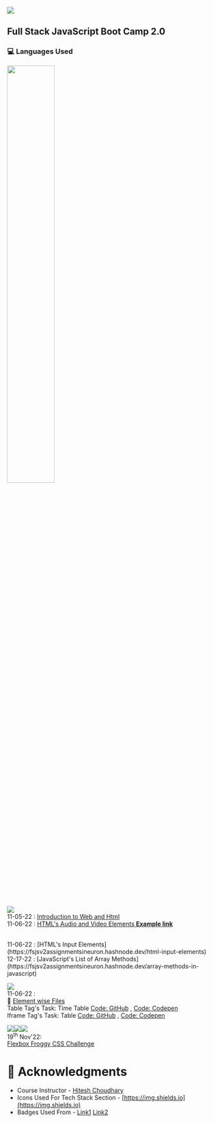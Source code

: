 <!-- ![GitHub last commit](https://img.shields.io/github/last-commit/radhimaa/FullStack-JavaScript-BC-2?style=social) 
git add . && git commit -m "readme" && git push origin main
-->
<!-- ![JavaScript](https://img.shields.io/badge/javascript-%23323330.svg?style=for-the-badge&logo=javascript&logoColor=%23F7DF1E) -->
![](https://img.shields.io/github/last-commit/radhimaa/FullStack-JavaScript-BC-2?style=for-the-badge&color=blue)

<!-- ![React](https://img.shields.io/badge/-ReactJs-61DAFB?logo=react&color=black)
![Javascript](https://img.shields.io/badge/-Javascript-61DAFB?logo=javascript&color=black) -->

<!-- ![Python](https://img.shields.io/badge/python-3670A0?style=for-the-badge&logo=python&logoColor=ffdd54) -->



## Full Stack JavaScript Boot Camp 2.0

<!-- ## ![](https://img.shields.io/badge/HashNode_Articles-blue?style=plastic&logo=hashnode) -->

### 💻 Languages Used 
<!-- ![](https://img.shields.io/badge/-h?style=for-the-badge&logo=html5&logoColor=black&color=white&logoWidth=20)![](https://img.shields.io/badge/-c?style=for-the-badge&logo=CSS3&logoColor=black&color=white&logoWidth=20)![](https://img.shields.io/badge/-j?style=for-the-badge&logo=javascript&logoColor=black&color=aqua)![](https://img.shields.io/badge/-r?style=for-the-badge&logo=react&logoColor=black&color=green) -->
<!-- kl -->
<!-- <aside><div align="right"> -->
<img width="47%" height="50%" src = "https://github-readme-stats.vercel.app/api/top-langs/?username=radhimaa&repo=FullStack-JavaScript-BC-2&layout=compact">  
<!-- </div></aside> -->

<!-- [![Top Langs](https://github-readme-stats.vercel.app/api/top-langs/?username=radhimaa&langs_count=8)](https://github.com/radhimaa/FullStack-JavaScript-BC-2)

[![Readme Card](https://github-readme-stats.vercel.app/api/pin/?username=radhimaa&repo=FullStack-JavaScript-BC-2)](https://github.com/radhimaa/FullStack-JavaScript-BC-2) -->


<!-- [![Radhikesh's GitHub stats](https://github-readme-stats.vercel.app/api?username=radhimaa)](https://github.com/radhimaa/github-readme-stats) -->

<!-- ![Radhikesh's GitHub stats](https://github-readme-stats.vercel.app/api?username=radhimaa&show_icons=true) -->
<!-- 
![Anurag's GitHub stats](https://github-readme-stats.vercel.app/api?username=radhimaa&show_icons=true&theme=gruvbox) -->

<!-- [![Readme Card](https://github-readme-stats.vercel.app/api/pin/?username=radhimaa&repo=FullStack-JavaScript-BC-2)](https://github.com/radhimaa/github-readme-stats) -->






![](https://img.shields.io/badge/HashNode_Articles-blue?style=plastic&logo=hashnode)
<br>
11-05-22 : [Introduction to Web and Html](https://fsjsv2assignmentsineuron.hashnode.dev/introduction-to-web-and-html) 
<br>
11-06-22 : [HTML's Audio and Video Elements](https://fsjsv2assignmentsineuron.hashnode.dev/html-audio-and-video-elements)[ **Example link**](https://codepen.io/radhimaa/pen/GRBJQKy)
<!-- ![](https://img.shields.io/badge/Tasks-blue?style=social&logo=Codepen) -->
<br>
11-06-22 : [HTML's Input Elements](https://fsjsv2assignmentsineuron.hashnode.dev/html-input-elements) 
<br>
12-17-22 : [JavaScript's List of Array Methods](https://fsjsv2assignmentsineuron.hashnode.dev/array-methods-in-javascript) 


![](https://img.shields.io/badge/Tasks-blue?style=plastic&logo=HTML5) 
<br>
11-06-22 :
<br>
:file_folder: [Element wise Files](./Assignments/11-06-22%20Assignment/)
<br>
Table Tag's Task: Time Table [Code: GitHub](./Assignments/11-06-22%20Assignment/table%20tag.html) , [Code: Codepen](https://codepen.io/radhimaa/pen/PoBqgvE)
<br>
Iframe Tag's Task: Table [Code: GitHub](./Assignments/11-06-22%20Assignment/iframe%20tag.html) , [Code: Codepen](https://codepen.io/radhimaa/pen/PoBPrWg)

<!-- 
#|_\_|![](https://img.shields.io/badge/HashNode_Articles-blue?style=plastic&logo=hashnode) | |![](https://img.shields.io/badge/Tasks-blue?style=plastic&logo=HTML5)|
|--|--|--|--|--|
#|Date|Article Title, Path|Date|Code Title, Path|
1<td rowspan=2>5<sup>th</sup> Nov'22 | Link: <td rowspan=6>6<sup>th</sup> Nov'22| :file_folder:
2|  [Introduction to Web and Html](https://fsjsv2assignmentsineuron.hashnode.dev/introduction-to-web-and-html)|    [Element wise Files](./Assignments/11-06-22%20Assignment/)
3<td rowspan=3> 6<sup>th</sup> Nov'22 |Links:|**&lt;table&gt;'s Task:** <BR>Time Table  
4|  [HTML Audio and Video Elements](https://fsjsv2assignmentsineuron.hashnode.dev/html-audio-and-video-elements)|  [GitHub](./Assignments/11-06-22%20Assignment/table%20tag.html),[Codepen](https://codepen.io/radhimaa/pen/PoBqgvE)|
5|   [2. HTML Input Elements](https://fsjsv2assignmentsineuron.hashnode.dev/html-input-elements)|   **&lt;Iframe&gt;'s**  Table Task:
6|||[GitHub](./Assignments/11-06-22%20Assignment/iframe%20tag.html),[Codepen](https://codepen.io/radhimaa/pen/PoBPrWg)|
8|--|--|--|
8|17<sup>th</sup> Dec'22 | [Array Methods in JavaScript](https://fsjsv2assignmentsineuron.hashnode.dev/array-methods-in-javascript)  | -->



<!-- ![](https://img.shields.io/badge/Tasks-blue?style=plastic&logo=HTML5)

|--|--| -->



![](https://img.shields.io/badge/Online_Challenges-blue?style=plastic&logo=HTML5)![](https://img.shields.io/badge/Online_Challenges-blue?style=plastic&logo=CSS3)![](https://img.shields.io/badge/Online_Challenges-blue?style=plastic&logo=JavaScript)  
19<sup>th</sup> Nov'22:  
[Flexbox Froggy CSS Challenge](./Assignments/11-19-22%20Assignment/)

<!-- 



![](https://img.shields.io/badge/HashNode_Articles-blue?style=plastic&logo=hashnode) -->
<!-- [Day 1 Assignment](./Assignments/Hashnode/readme.md) -->
<!-- ///![](https://img.shields.io/badge/HashNode-Assignment-blue?style=flat-square&logo=) -->

<!-- ![](https://img.shields.io/badge/HashNode-Assignments-blue?style=flat&logo=hashnode)   -->
<!-- [Day 1 Assignment](./Assignments/Hashnode/readme.md) -->

<!-- ![](https://img.shields.io/badge/HashNode-Assignments-blue?style=flat-square&logo=hashnode&color=tomato)    -->
 <!-- [Day 1 Assignment](./Assignments/Hashnode/readme.md) -->

<!-- ![](https://img.shields.io/badge/HashNode-Assignments-blue?style=for-the-badge&logo=hashnode&color=tomato)   -->
 <!-- [Day 1 Assignment](./Assignments/Hashnode/readme.md) -->

<!-- ![](https://img.shields.io/badge/HashNode-Assignments-blue?style=social&logo=hashnode)   -->
<!-- [Day 1 Assignment](./Assignments/Hashnode/readme.md) -->
<!-- https://github.com/radhimaa/FullStack-JavaScript-BC-2 -->


<!-- # 2nd Readme -->


<!-- 
![](https://img.shields.io/endpoint?url=https://www.google.com&style=plastic) 

[Date - Assignment Title()]

[5th Nov Live Class - Introduction to Web and Html](https://fsjsv2assignmentsineuron.hashnode.dev/introduction-to-web-and-html)

[Introduction to Web and Html](https://fsjsv2assignmentsineuron.hashnode.dev/introduction-to-web-and-html) -->

<!-- 
For Reference

Normal Text
Headings
# FSJS with Heading 1  
##  FSJS BC 2.0 with Heading 2
###  FSJS BC 2.0  with Heading 3
####  FSJS BC 2.0  with Heading 4

Format Style: _Batch 2.0 in Italics_  
Format Style: **Batch 2.0 in Bold/ Strong**  
Format Style: ~~Batch 2.0 in Strikethrough / Deleted~~

**Link Style:** [Link to Open Google.com](https://www.google.com)  
**Link Style:** [Link to Open CSS Assignment subfolder](./css_assignment/folder)  
**Link Style:** [Site Link with Alt Text](https://www.google.com/ "Google.com")  

![For Adding Image](./Assignments/Assets/html5-icon-trendy-flat-vector.jpg/  "ReSized Image")
![For Adding Image](./Assignments/Assets/youtube-favicon.png/  "ReSized Image")

|SI|Name|Age|Gender|
|-|-|-|-|
|1|`Radhim`|32|Male|

```
print("hello world")
```

> My Name is Radhim [double space for new line]  
I work with HCL  
Em Married  
Not very much

1. radhim
2. radhim
3. radhim

- radhim
- radhim
- radhim

[Badge creation](https://www.sheilds.io)  for making badges

![](https://img.shields.io/badge/LiveClass-Github-blue)
![](https://img.shields.io/badge/LiveClass-MarkDown-yellowgreen)
 -->


# 📌 Acknowledgments

- Course Instructor - [Hitesh Choudhary](https://github.com/hiteshchoudhary)
- Icons Used For Tech Stack Section - [https://img.shields.io](https://img.shields.io)
- Badges Used From - [Link1](https://javascript.plainenglish.io/how-to-make-custom-language-badges-for-your-profile-using-shields-io-d2aeaf016b6b) [Link2](https://github.com/Ileriayo/markdown-badges)